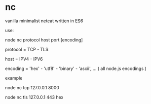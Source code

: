 # nc
vanilla minimalist netcat written in ES6

use:


node nc protocol host port [encoding]



protocol = TCP - TLS


host = IPV4 - IPV6


encoding = 'hex' - 'utf8' - 'binary' - 'ascii', ... ( all node.js encodings )



example



node nc tcp 127.0.0.1 8000


node nc tls 127.0.0.1 443 hex
